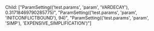 Child: ["ParamSetting(('test.params', 'param', 'VARDECAY'), 0.31718469790285775)", "ParamSetting(('test.params', 'param', 'INITCONFLICTBOUND'), 94)", "ParamSetting(('test.params', 'param', 'SIMP'), 'EXPENSIVE_SIMPLIFICATION')"]